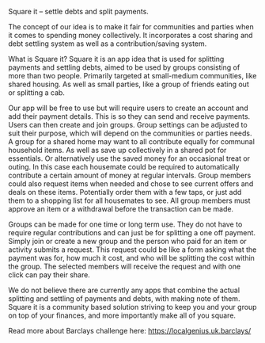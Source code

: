 
Square it – settle debts and split payments.


The concept of our idea is to make it fair for communities and parties when it comes to spending money collectively. It incorporates a cost sharing and debt settling system as well as a contribution/saving system. 
 
 What is Square it?
 Square it is an app idea that is used for splitting payments and settling debts, aimed to be used by groups consisting of more than two people. Primarily targeted at small-medium communities, like shared housing. As well as small parties, like a group of friends eating out or splitting a cab. 
 
 Our app will be free to use but will require users to create an account and add their payment details. This is so they can send and receive payments. 
 Users can then create and join groups. Group settings can be adjusted to suit their purpose, which will depend on the communities or parties needs. 
 A group for a shared home may want to all contribute equally for communal household items. As well as save up collectively in a shared pot for essentials. Or alternatively use the saved money for an occasional treat or outing. In this case each housemate could be required to automatically contribute a certain amount of money at regular intervals. 
 Group members could also request items when needed and chose to see current offers and deals on these items. Potentially order them with a few taps, or just add them to a shopping list for all housemates to see. All group members must approve an item or a withdrawal before the transaction can be made.
 
 Groups can be made for one time or long term use. They do not have to require regular contributions and can just be for splitting a one off payment. Simply join or create a new group and the person who paid for an item or activity submits a request. This request could be like a form asking what the payment was for, how much it cost, and who will be splitting the cost within the group. The selected members will receive the request and with one click can pay their share. 
 
 We do not believe there are currently any apps that combine the actual splitting and settling of payments and debts, with making note of them. Square it is a community based solution striving to keep you and your group on top of your finances, and more importantly make all of you square.

Read more about Barclays challenge here: 
https://localgenius.uk.barclays/
